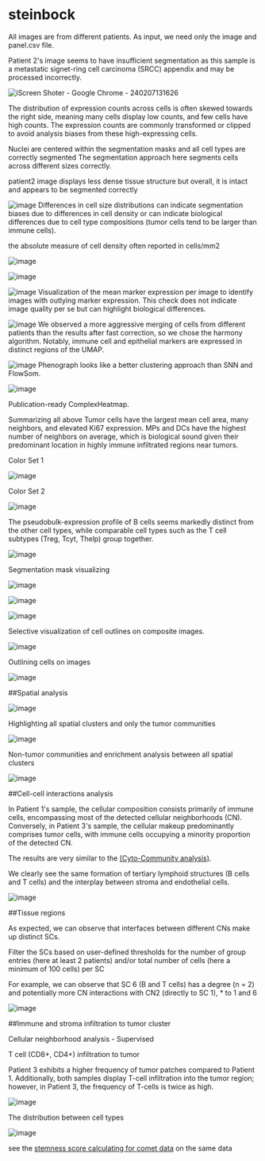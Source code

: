 # steinbock

All images are from different patients.
As input, we need only the image and panel.csv file.

Patient 2's image seems to have insufficient segmentation as this sample is a metastatic signet-ring cell carcinoma (SRCC) appendix and may be processed incorrectly. 

![iScreen Shoter - Google Chrome - 240207131626](https://github.com/Elena983/steinbock/assets/68946912/66f55b23-f3e8-4d8b-91c7-bcc684f4eae1)

The distribution of expression counts across cells is often skewed towards the right side, meaning many cells display low counts, and few cells have high counts. The expression counts are commonly transformed or clipped to avoid analysis biases from these high-expressing cells.

Nuclei are centered within the segmentation masks and all cell types are correctly segmented
The segmentation approach here segments cells across different sizes correctly. 

patient2 image displays less dense tissue structure
but overall,  it is intact and appears to be segmented correctly

![image](https://github.com/Elena983/steinbock/assets/68946912/236fa420-d0ef-4143-8805-45cd1179c209)
Differences in cell size distributions can indicate segmentation biases due to differences in cell density or can indicate biological differences due to cell type compositions (tumor cells tend to be larger than immune cells).

the absolute measure of cell density often reported in cells/mm2 

![image](https://github.com/Elena983/steinbock/assets/68946912/72c1ae24-69ae-44b7-8b39-0e36740fc2d7)

![image](https://github.com/Elena983/steinbock/assets/68946912/e495b953-72ae-4ad1-80ab-038f89133bd0)

![image](https://github.com/Elena983/steinbock/assets/68946912/d02efeb5-2fc6-4a1a-bddf-fcb25ea7805d)
Visualization of the mean marker expression per image to identify images with outlying marker expression. 
This check does not indicate image quality per se but can highlight biological differences.

![image](https://github.com/Elena983/steinbock/assets/68946912/39c8bd2f-68fd-4203-bec0-bc326c5618e7)
We observed a more aggressive merging of cells from different patients than the results after fast correction, so we chose the harmony algorithm. 
Notably, immune cell and epithelial markers are expressed in distinct regions of the UMAP.

![image](https://github.com/Elena983/steinbock/assets/68946912/8f4b8e63-0515-48a2-9f6f-fa35129bef7b)
Phenograph looks like a better clustering approach than SNN and FlowSom.

![image](https://github.com/Elena983/steinbock/assets/68946912/b859cc74-c934-47cd-8f48-ac3fc6e1bef0)

Publication-ready ComplexHeatmap. 

Summarizing all above
Tumor cells have the largest mean cell area, many neighbors, and elevated Ki67 expression.
MPs and DCs have the highest number of neighbors on average, 
which is biological sound given their predominant location in highly immune infiltrated regions near tumors.

Color Set 1

![image](https://github.com/Elena983/steinbock/assets/68946912/fa00867a-fb67-4512-88af-151bb8342566)

Color Set 2

![image](https://github.com/Elena983/steinbock/assets/68946912/0c975ce5-b405-4584-9a1d-72b58a2e829f)


The pseudobulk-expression profile of B cells seems markedly distinct from the other cell types, while comparable cell types such as the T cell subtypes (Treg, Tcyt, Thelp) group together.

![image](https://github.com/Elena983/steinbock/assets/68946912/9bb04f9a-d403-40df-8a14-7ddb1d747a9d)

Segmentation mask visualizing

![image](https://github.com/Elena983/steinbock/assets/68946912/7ef4bafb-a0ce-40a1-86c7-3f8deba536b2)

![image](https://github.com/Elena983/steinbock/assets/68946912/269967bf-ded2-41a4-8427-9ba2649ce8d3)

![image](https://github.com/Elena983/steinbock/assets/68946912/7fcaacf9-3260-4b65-bf99-b5c3d3b88d2f)

Selective visualization of cell outlines on composite images.

![image](https://github.com/Elena983/steinbock/assets/68946912/ce2b059d-12c6-49de-8363-bdf8008c82da)

Outlining cells on images

![image](https://github.com/Elena983/steinbock/assets/68946912/5c443f6d-7b3a-4afd-b0be-7e146e03088f)

##Spatial analysis

![image](https://github.com/Elena983/steinbock/assets/68946912/d713b413-e484-4618-971d-7653d8345af7)

Highlighting all spatial clusters and only the tumor communities

![image](https://github.com/Elena983/steinbock/assets/68946912/48267def-070e-49ce-97b2-4e5234b29e04)

Non-tumor communities and enrichment analysis between all spatial clusters

![image](https://github.com/Elena983/steinbock/assets/68946912/377ea589-4670-451b-a133-4550ee517ca5)

##Cell-cell interactions analysis

In Patient 1's sample, the cellular composition consists primarily of immune cells, encompassing most of the detected cellular neighborhoods (CN). Conversely, in Patient 3's sample, the cellular makeup predominantly comprises tumor cells, with immune cells occupying a minority proportion of the detected CN.

The results are very similar to the [(Cyto-Community analysis)](https://github.com/Elena983/CytoCommunity). 

We clearly see the same formation of tertiary lymphoid structures (B cells and T cells) and the interplay between stroma and endothelial cells.

![image](https://github.com/Elena983/steinbock/assets/68946912/9eada5e0-a60a-4f26-a03e-e48be5e19caf)

##Tissue regions

As expected, we can observe that interfaces between different CNs make up distinct SCs.

Filter the SCs based on user-defined thresholds for the number of group entries (here at least 2 patients) and/or total number of cells (here a minimum of 100 cells) per SC
 
For example, we can observe that SC 6 (B and T cells) has a degree (n = 2) and potentially more CN interactions with CN2 (directly to SC 1), * to 1 and 6

![image](https://github.com/Elena983/steinbock/assets/68946912/9796d469-4222-4868-b992-3edeeb90cbc0)

##Immune and stroma infiltration to tumor cluster

Cellular neighborhood analysis - Supervised

T cell (CD8+, CD4+) infiltration to tumor

Patient 3 exhibits a higher frequency of tumor patches compared to Patient 1. Additionally, both samples display T-cell infiltration into the tumor region; however, in Patient 3, the frequency of T-cells is twice as high.

![image](https://github.com/Elena983/steinbock/assets/68946912/b57f25ed-f9c5-47e2-9ea5-1fbaa7fe5f86)

The distribution between cell types 

![image](https://github.com/Elena983/steinbock/assets/68946912/6556a564-eb7b-4cc4-b1df-99e979c7db65)

see the [stemness score calculating for comet data](https://github.com/Elena983/stemness_omics) on the same data






